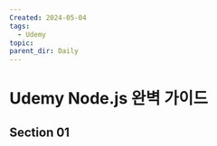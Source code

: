 ```yaml
---
Created: 2024-05-04
tags:
  - Udemy
topic: 
parent_dir: Daily
---
```

# Udemy Node.js 완벽 가이드
## Section 01

